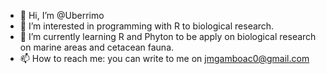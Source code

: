 - 👋 Hi, I’m @Uberrimo
- 👀 I’m interested in programming with R to biological research.
- 🌱 I’m currently learning R and Phyton to be apply on biological research on marine areas and cetacean fauna.
- 📫 How to reach me: you can write to me on jmgamboac0@gmail.com

<!---
Uberrimo/Uberrimo is a ✨ special ✨ repository because its `README.md` (this file) appears on your GitHub profile.
You can click the Preview link to take a look at your changes.
--->
